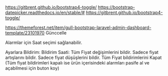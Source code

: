 https://gitbrent.github.io/bootstrap4-toggle/
https://bootstrap-datepicker.readthedocs.io/en/stable/#
https://gitbrent.github.io/bootstrap4-toggle/

<script src="{{ asset('storage/template/dist-assets/js/plugins/popper.min.js') }}"></script>
<script src="{{asset('storage/template/dist-assets/js/plugins/bootstrap.min.js')}}"></script>
<script src="{{asset('storage/template/dist-assets/js/scripts/customizer.script.min.js')}}"></script>


https://themeforest.net/item/gull-bootstrap-laravel-admin-dashboard-template/23101970 Günccelle

Alarmlar için Saat seçimi sağlanabilir.

Ayarlara Bildirim:
Bildirim Saati:
Tüm Fiyat değişimlerini bildir.
Sadece fiyat  artışlarını bildir.
Sadece fiyat  düşüşlerini bildir.
Tüm Fiyat bildirimlerini Kapat (Tüm fiyat bildirimleri kapalı ise ürün içerisindeki alarmları pasife al ve açabilmesi için buton koy)

